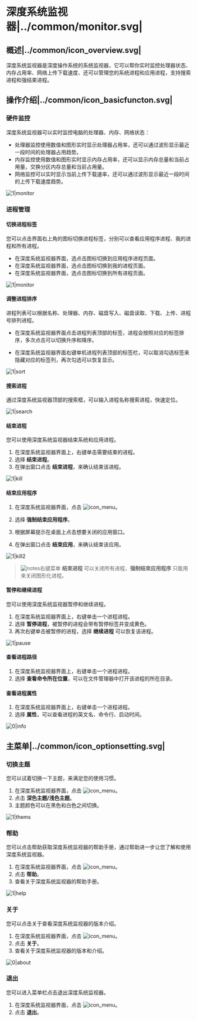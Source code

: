 # 深度系统监视器|../common/monitor.svg|

## 概述|../common/icon_overview.svg|

深度系统监视器是深度操作系统的系统监视器，它可以帮你实时监控处理器状态、内存占用率、网络上传下载速度、还可以管理您的系统进程和应用进程，支持搜索进程和强结束进程。




## 操作介绍|../common/icon_basicfuncton.svg|


### 硬件监控

深度系统监视器可以实时监控电脑的处理器、内存、网络状态：

- 处理器监控使用数值和图形实时显示处理器占用率，还可以通过波形显示最近一段时间的处理器占用趋势。
- 内存监控使用数值和图形实时显示内存占用率，还可以显示内存总量和当前占用量，交换分区内存总量和当前占用量。
- 网络监控可以实时显示当前上传下载速率，还可以通过波形显示最近一段时间的上传下载速度趋势。

![1|monitor](jpg/monitor1.jpg)

### 进程管理

#### 切换进程标签



您可以点击界面右上角的图标切换进程标签，分别可以查看应用程序进程、我的进程和所有进程。

- 在深度系统监视器界面，选点击图标切换到应用程序进程页面。
- 在深度系统监视器界面，选点击图标切换到我的进程页面。
- 在深度系统监视器界面，选点击图标切换到所有进程页面。

![1|monitor](jpg/monitor2.jpg)

#### 调整进程排序

进程列表可以根据名称、处理器、内存、磁盘写入、磁盘读取、下载、上传、进程号排列进程。

- 在深度系统监视器界面点击进程列表顶部的标签，进程会按照对应的标签排序，多次点击可以切换升序和降序。

- 在深度系统监视器界面右键单机进程列表顶部的标签栏，可以取消勾选标签来隐藏对应的标签列，再次勾选可以恢复显示。

![1|sort](jpg/sort.jpg)

#### 搜索进程

通过深度系统监视器顶部的搜索框，可以输入进程名称搜索进程，快速定位。

![1|search](jpg/search.jpg)



#### 结束进程
您可以使用深度系统监视器结束系统和应用进程。
1. 在深度系统监视器界面上，右键单击需要结束的进程。
2. 选择 **结束进程**。
3. 在弹出窗口点击 **结束进程**，来确认结束该进程。


![1|kill](jpg/kill.jpg)

#### 结束应用程序

1. 在深度系统监视器界面，点击 ![icon_menu](icon/icon_menu.svg)。

2. 选择 **强制结束应用程序**。

3. 根据屏幕提示在桌面上点击想要关闭的应用窗口。

4. 在弹出窗口点击 **结束应用**，来确认结束该应用。

![1|kill2](jpg/kill2.jpg)

   > ![notes](icon/notes.svg)右键菜单 **结束进程** 可以关闭所有进程，**强制结束应用程序** 只能用来关闭图形化进程。

#### 暂停和继续进程

您可以使用深度系统监视器暂停和继续进程。

1. 在深度系统监视器界面上，右键单击一个进程进程。
2. 选择 **暂停进程**，被暂停的进程会带有暂停标签并变成黄色。
3. 再次右键单击被暂停的进程，选择 **继续进程** 可以恢复该进程。

![1|pause](jpg/pause.jpg)

#### 查看进程路径

1. 在深度系统监视器界面上，右键单击一个进程进程。
2. 选择 **查看命令所在位置**，可以在文件管理器中打开该进程的所在目录。

#### 查看进程属性

1. 在深度系统监视器界面上，右键单击一个进程进程。
2. 选择 **属性**，可以查看进程的英文名、命令行、启动时间。


![0|info](jpg/info.jpg)




## 主菜单|../common/icon_optionsetting.svg|

### 切换主题

您可以试着切换一下主题，来满足您的使用习惯。

1. 在深度系统监视器界面，点击 ![icon_menu](icon/icon_menu.svg)。
2. 点击 **深色主题/浅色主题**。
3. 主题颜色可以在黑色和白色之间切换。

![1|thems](jpg/thems.jpg)

### 帮助

您可以点击帮助获取深度系统监视器的帮助手册，通过帮助进一步让您了解和使用深度系统监视器。

1. 在深度系统监视器界面，点击 ![icon_menu](icon/icon_menu.svg)。
2. 点击 **帮助**。
3. 查看关于深度系统监视器的帮助手册。

![1|help](jpg/help.jpg)

### 关于

您可以点击关于查看深度系统监视器的版本介绍。

1. 在深度系统监视器界面，点击 ![icon_menu](icon/icon_menu.svg)。
2. 点击 **关于**。
3. 查看关于深度系统监视器的版本和介绍。

![0|about](jpg/about.jpg)

### 退出

您可以进入菜单栏点击退出深度系统监视器。

1. 在深度系统监视器界面，点击 ![icon_menu](icon/icon_menu.svg)。
2. 点击 **退出**。

